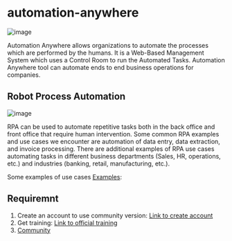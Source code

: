# automation-anywhere
![image](https://user-images.githubusercontent.com/22028539/120869764-8ea1af00-c56d-11eb-8848-8a74fa44dacf.png)

Automation Anywhere allows organizations to automate the processes which are performed by the humans. It is a Web-Based Management System which uses a Control Room to run the Automated Tasks. Automation Anywhere tool can automate ends to end business operations for companies.

## Robot Process Automation
![image](https://user-images.githubusercontent.com/22028539/121689760-65b47900-ca9b-11eb-8daf-073d79aeee60.png)

RPA can be used to automate repetitive tasks both in the back office and front office that require human intervention. Some common RPA examples and use cases we encounter are automation of data entry, data extraction, and invoice processing. There are additional examples of RPA use cases automating tasks in different business departments (Sales, HR, operations, etc.) and industries (banking, retail, manufacturing, etc.).

Some examples of use cases [Examples](https://research.aimultiple.com/robotic-process-automation-use-cases/#customer-service):

## Requiremnt
1. Create an account to use community version: [Link to create account](https://apeople.automationanywhere.com/sso/s/login/?inst=2t)
2. Get training: [Link to official training](https://apeople.automationanywhere.com/s/group/0F96F000000l2H1SAI/training-and-certification)
3. [Community](https://community2.cloud-2.automationanywhere.digital/#/login?next=/index)
